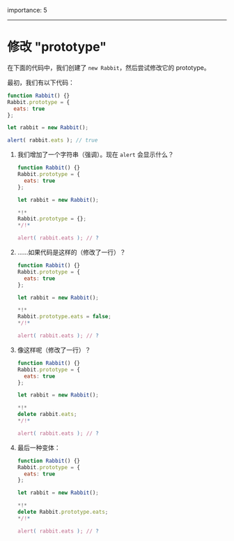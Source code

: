 importance: 5

---

# 修改 "prototype"

在下面的代码中，我们创建了 `new Rabbit`，然后尝试修改它的 prototype。

最初，我们有以下代码：

```js run
function Rabbit() {}
Rabbit.prototype = {
  eats: true
};

let rabbit = new Rabbit();

alert( rabbit.eats ); // true
```


1. 我们增加了一个字符串（强调）。现在 `alert` 会显示什么？
    ```js
    function Rabbit() {}
    Rabbit.prototype = {
      eats: true
    };

    let rabbit = new Rabbit();

    *!*
    Rabbit.prototype = {};
    */!*

    alert( rabbit.eats ); // ?
    ```

2. ……如果代码是这样的（修改了一行）？
    ```js
    function Rabbit() {}
    Rabbit.prototype = {
      eats: true
    };

    let rabbit = new Rabbit();

    *!*
    Rabbit.prototype.eats = false;
    */!*

    alert( rabbit.eats ); // ?
    ```

3. 像这样呢（修改了一行）？
    ```js
    function Rabbit() {}
    Rabbit.prototype = {
      eats: true
    };

    let rabbit = new Rabbit();

    *!*
    delete rabbit.eats;
    */!*

    alert( rabbit.eats ); // ?
    ```

4. 最后一种变体：
    ```js
    function Rabbit() {}
    Rabbit.prototype = {
      eats: true
    };

    let rabbit = new Rabbit();

    *!*
    delete Rabbit.prototype.eats;
    */!*

    alert( rabbit.eats ); // ?
    ```
